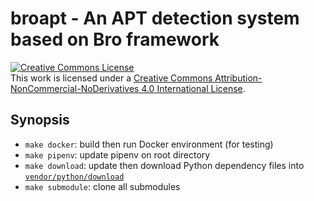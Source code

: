 # broapt - An APT detection system based on Bro framework

<a rel="license" href="http://creativecommons.org/licenses/by-nc-nd/4.0/"><img alt="Creative Commons License" style="border-width:0" src="https://i.creativecommons.org/l/by-nc-nd/4.0/88x31.png" /></a><br />This work is licensed under a <a rel="license" href="http://creativecommons.org/licenses/by-nc-nd/4.0/">Creative Commons Attribution-NonCommercial-NoDerivatives 4.0 International License</a>.

## Synopsis

- `make docker`: build then run Docker environment (for testing)
- `make pipenv`: update pipenv on root directory
- `make download`: update then download Python dependency files into [`vendor/python/download`](vendor/python/download)
- `make submodule`: clone all submodules
